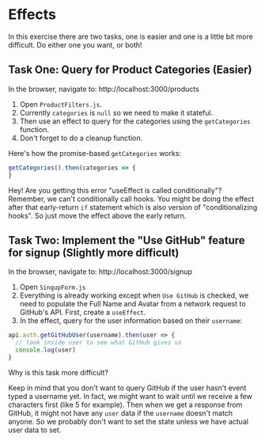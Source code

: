 # Effects

In this exercise there are two tasks, one is easier and one is a little bit more difficult. Do either one you want, or both!

## Task One: Query for Product Categories (Easier)

In the browser, navigate to: http://localhost:3000/products

1. Open `ProductFilters.js`.
2. Currently `categories` is `null` so we need to make it stateful.
3. Then use an effect to query for the categories using the `getCategories` function.
4. Don't forget to do a cleanup function.

Here's how the promise-based `getCategories` works:

```js
getCategories().then(categories => {
}
```

Hey! Are you getting this error "useEffect is called conditionally"? Remember, we can't conditionally call hooks. You might be doing the effect after that early-return `if` statement which is also version of "conditionalizing hooks". So just move the effect above the early return.

## Task Two: Implement the "Use GitHub" feature for signup (Slightly more difficult)

In the browser, navigate to: http://localhost:3000/signup

1. Open `SingupForm.js`
2. Everything is already working except when `Use GitHub` is checked, we need to populate the Full Name and Avatar from a network request to GitHub's API. First, create a `useEffect`.
3. In the effect, query for the user information based on their `username`:

```js
api.auth.getGitHubUser(username).then(user => {
  // look inside user to see what GitHub gives us
  console.log(user)
}
```

Why is this task more difficult?

Keep in mind that you don't want to query GitHub if the user hasn't event typed a username yet. In fact, we might want to wait until we receive a few characters first (like 5 for example). Then when we get a response from GitHub, it might not have any `user` data if the `username` doesn't match anyone. So we probably don't want to set the state unless we have actual user data to set.
